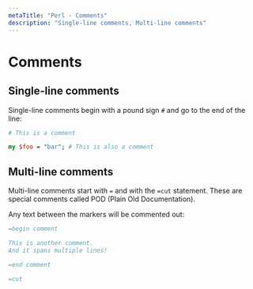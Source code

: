 ```yaml
---
metaTitle: "Perl - Comments"
description: "Single-line comments, Multi-line comments"
---
```


# Comments



## Single-line comments


Single-line comments begin with a pound sign `#` and go to the end of the line:

```perl
# This is a comment

my $foo = "bar"; # This is also a comment

```



## Multi-line comments


Multi-line comments start with `=` and with the `=cut` statement. These are special comments called POD (Plain Old Documentation).

Any text between the markers will be commented out:

```perl
=begin comment

This is another comment.
And it spans multiple lines!

=end comment

=cut

```

